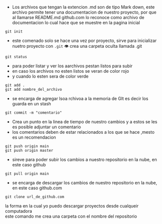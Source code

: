* Los archivos que tengan la extencion .md son  de tipo Mark down,
    este archivo permite  tener una documentacion de nuestro proyecto, por que al llamarse  README.md github.com lo reconoce como archivo de
    documentacion lo  cual hace que se muestre en la pagina inicial
 
 ```
 git init
 ```
 - este comenado solo se hace una vez por  proyecto,  sirve para  inicializar nuetro proyecto  con ``.git``
 👁️ crea una carpeta oculta llamada .git
 
 
 ``
 git status
 ``
 - para poder listar y ver los aarchivos pestan listos para subir
 - en caso los archivos no esten listos se veran de color rojo
 - y cuando lo esten sera de color verde
 
 ```
 git add . 
 git add nombre_del_archivo
 ```
-  se encarga de  agregar lsoa rchivoa a la memoria de GIt  es decir los guarda en un stash
 
 ```
 git commit -m "comentario"
 ```
 
 - Crea un punto en la linea de tiempo   de nuestro cambios y  a estos se les es posible adjuntar un comentario 
 - los comentarios deben de estar relacionados a los que se hace ,mesto  es  un recomendacion
 
 ```
 git push origin main
 git push origin master
 ```
 
 - sireve para  poder subir los cambios a nuestro repositorio en la nube, en este caso  github


 ```  
 git pull origin main
```

 - se encarga de descargar los cambios de nuestro repositorio en la nube,  en este  caso github.com


```
git clone url_de_github.com
```
 la forma en la cual yo puedo descargar proyectos  desde cualqueir computadora  
 este comando me crea una carpeta con el nombre del repositorio



 
  
